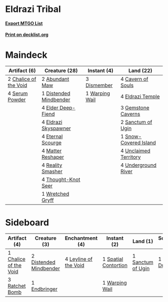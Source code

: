 # Eldrazi Tribal

#### [Export MTGO List](../collection/Eldrazi%20Tribal/Eldrazi%20Tribal.txt)
#### [Print on decklist.org](http://decklist.org/?deckmain=2%09Abundant%20Maw%0A4%09Cavern%20of%20Souls%0A2%09Chalice%20of%20the%20Void%0A3%09Dismember%0A1%09Distended%20Mindbender%0A4%09Elder%20Deep-Fiend%0A4%09Eldrazi%20Skyspawner%0A4%09Eldrazi%20Temple%0A4%09Eternal%20Scourge%0A3%09Gemstone%20Caverns%0A4%09Matter%20Reshaper%0A4%09Reality%20Smasher%0A2%09Sanctum%20of%20Ugin%0A4%09Serum%20Powder%0A1%09Snow-Covered%20Island%0A4%09Thought-Knot%20Seer%0A4%09Unclaimed%20Territory%0A4%09Underground%20River%0A1%09Warping%20Wail%0A1%09Wretched%20Gryff&deckside=1%09All%20Is%20Dust%0A1%09Chalice%20of%20the%20Void%0A2%09Distended%20Mindbender%0A1%09Endbringer%0A4%09Leyline%20of%20the%20Void%0A3%09Ratchet%20Bomb%0A1%09Sanctum%20of%20Ugin%0A1%09Spatial%20Contortion%0A1%09Warping%20Wail)
# Maindeck

|                                          Artifact (6)                                          |                                          Creature (28)                                          |                                       Instant (4)                                       |                                           Land (22)                                            |
|------------------------------------------------------------------------------------------------|-------------------------------------------------------------------------------------------------|-----------------------------------------------------------------------------------------|------------------------------------------------------------------------------------------------|
|2 [Chalice of the Void](http://gatherer.wizards.com/Pages/Card/Details.aspx?multiverseid=370411)|2 [Abundant Maw](http://gatherer.wizards.com/Pages/Card/Details.aspx?multiverseid=414290)        |3 [Dismember](http://gatherer.wizards.com/Pages/Card/Details.aspx?multiverseid=397830)   |4 [Cavern of Souls](http://gatherer.wizards.com/Pages/Card/Details.aspx?multiverseid=426057)    |
|4 [Serum Powder](http://gatherer.wizards.com/Pages/Card/Details.aspx?multiverseid=438794)       |1 [Distended Mindbender](http://gatherer.wizards.com/Pages/Card/Details.aspx?multiverseid=414292)|1 [Warping Wail](http://gatherer.wizards.com/Pages/Card/Details.aspx?multiverseid=407522)|4 [Eldrazi Temple](http://gatherer.wizards.com/Pages/Card/Details.aspx?multiverseid=397690)     |
|                                                                                                |4 [Elder Deep-Fiend](http://gatherer.wizards.com/Pages/Card/Details.aspx?multiverseid=414294)    |                                                                                         |3 [Gemstone Caverns](http://gatherer.wizards.com/Pages/Card/Details.aspx?multiverseid=122094)   |
|                                                                                                |4 [Eldrazi Skyspawner](http://gatherer.wizards.com/Pages/Card/Details.aspx?multiverseid=401868)  |                                                                                         |2 [Sanctum of Ugin](http://gatherer.wizards.com/Pages/Card/Details.aspx?multiverseid=402022)    |
|                                                                                                |4 [Eternal Scourge](http://gatherer.wizards.com/Pages/Card/Details.aspx?multiverseid=414296)     |                                                                                         |1 [Snow-Covered Island](http://gatherer.wizards.com/Pages/Card/Details.aspx?multiverseid=184813)|
|                                                                                                |4 [Matter Reshaper](http://gatherer.wizards.com/Pages/Card/Details.aspx?multiverseid=407516)     |                                                                                         |4 [Unclaimed Territory](http://gatherer.wizards.com/Pages/Card/Details.aspx?multiverseid=435419)|
|                                                                                                |4 [Reality Smasher](http://gatherer.wizards.com/Pages/Card/Details.aspx?multiverseid=407517)     |                                                                                         |4 [Underground River](http://gatherer.wizards.com/Pages/Card/Details.aspx?multiverseid=447011)  |
|                                                                                                |4 [Thought-Knot Seer](http://gatherer.wizards.com/Pages/Card/Details.aspx?multiverseid=407519)   |                                                                                         |                                                                                                |
|                                                                                                |1 [Wretched Gryff](http://gatherer.wizards.com/Pages/Card/Details.aspx?multiverseid=414301)      |                                                                                         |                                                                                                |


# Sideboard

|                                          Artifact (4)                                          |                                          Creature (3)                                           |                                        Enchantment (4)                                         |                                          Instant (2)                                          |                                          Land (1)                                          |                                      Sorcery (1)                                       |
|------------------------------------------------------------------------------------------------|-------------------------------------------------------------------------------------------------|------------------------------------------------------------------------------------------------|-----------------------------------------------------------------------------------------------|--------------------------------------------------------------------------------------------|----------------------------------------------------------------------------------------|
|1 [Chalice of the Void](http://gatherer.wizards.com/Pages/Card/Details.aspx?multiverseid=370411)|2 [Distended Mindbender](http://gatherer.wizards.com/Pages/Card/Details.aspx?multiverseid=414292)|4 [Leyline of the Void](http://gatherer.wizards.com/Pages/Card/Details.aspx?multiverseid=205013)|1 [Spatial Contortion](http://gatherer.wizards.com/Pages/Card/Details.aspx?multiverseid=407518)|1 [Sanctum of Ugin](http://gatherer.wizards.com/Pages/Card/Details.aspx?multiverseid=402022)|1 [All Is Dust](http://gatherer.wizards.com/Pages/Card/Details.aspx?multiverseid=397750)|
|3 [Ratchet Bomb](http://gatherer.wizards.com/Pages/Card/Details.aspx?multiverseid=205482)       |1 [Endbringer](http://gatherer.wizards.com/Pages/Card/Details.aspx?multiverseid=407513)          |                                                                                                |1 [Warping Wail](http://gatherer.wizards.com/Pages/Card/Details.aspx?multiverseid=407522)      |                                                                                            |                                                                                        |

